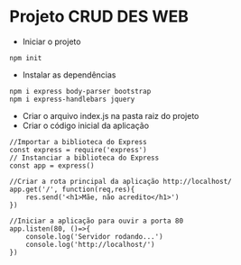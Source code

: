 # Projeto CRUD DES WEB
- Iniciar o projeto
```
npm init
```
- Instalar as dependências
```
npm i express body-parser bootstrap
npm i express-handlebars jquery
```
- Criar o arquivo index.js na pasta raiz do projeto
- Criar o código inicial da aplicação
```
//Importar a biblioteca do Express
const express = require('express')
// Instanciar a biblioteca do Express
const app = express()

//Criar a rota principal da aplicação http://localhost/
app.get('/', function(req,res){
    res.send('<h1>Mãe, não acredito</h1>')
})

//Iniciar a aplicação para ouvir a porta 80
app.listen(80, ()=>{
    console.log('Servidor rodando...')
    console.log('http://localhost/')
})
```

